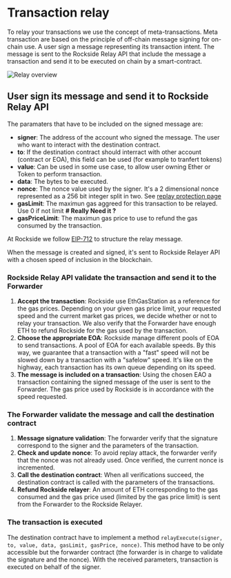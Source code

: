 # Transaction relay
To relay your transactions we use the concept of meta-transactions. Meta transaction are based on the principle of off-chain message signing for on-chain use. A user sign a message representing its transaction intent. The message is sent to the Rockside Relay API that include the message a transaction and send it to be executed on chain by a smart-contract.

![Relay overview](https://raw.githubusercontent.com/rocksideio/technicaldoc/master/images/tx-relay-overview.png)

## User sign its message and send it to Rockside Relay API

The paramaters that have to be included on the signed message are:

* **signer**: The address of the account who signed the message. The user who want to interact with the destination contract.
* **to**: If the destination contract should interract with other account \(contract or EOA\), this field can be used \(for example to tranfert tokens\)
* **value**:  Can be used in some use case, to allow user owning Ether or Token to perform transaction.
* **data**: The bytes to be executed.
* **nonce**: The nonce value used by the signer. It's a 2 dimensional nonce represented as a 256 bit integer split in two. See [replay protection page](replay-protection.md)
* **gasLimit**: The maximun gas aggreed for this transaction to be relayed. Use 0 if not limit **\# Really Need it ?**
* **gasPriceLimit**: The maximun gas price to use to refund the gas consumed by the transaction.

At Rockside we follow [EIP-712](https://github.com/ethereum/EIPs/blob/master/EIPS/eip-712.md) to structure the relay message.

When the message is created and signed, it's sent to Rockside Relayer API with a chosen speed of inclusion in the blockchain.

### Rockside Relay API validate the transaction and send it to the Forwarder

1. **Accept the transaction**: Rockside use EthGasStation as a reference for the gas prices. Depending on your given gas price limit, your requested speed and the current market gas prices, we decide whether or not to relay your transaction. We also verify that the Forwarder have enough ETH to refund Rockside for the gas used by the transaction.
2. **Choose the appropriate EOA**: Rockside manage different pools of EOA to send transactions. A pool of EOA for each available speeds. By this way, we guarantee that a transaction with a "fast" speed will not be slowed down by a transaction with a "safelow" speed. It's like on the highway, each transaction has its own queue depending on its speed.
3. **The message is included on a transaction**: Using the chosen EAO a transaction containing the signed message of the user is sent to the Forwarder. The gas price used by Rockside is in accordance with the speed requested.

### The Forwarder validate the message and call the destination contract

1. **Message signature validation**: The forwarder verify that the signature correspond to the signer and the parameters of the transaction.
2. **Check and update nonce**: To avoid replay attack, the forwarder verify that the nonce was not already used. Once verified, the current nonce is incremented.
3. **Call the destination contract**: When all verifications succeed, the destination contract is called with the parameters of the transactions.
4. **Refund Rockside relayer**: An amount of ETH corresponding to the gas consumed and the gas price used \(limited by the gas price limit\) is sent from the Forwarder to the Rockside Relayer.

### The transaction is executed

The destination contract have to implement a method  `relayExecute(signer, to, value, data, gasLimit, gasPrice, nonce)`.
This method have to be only accessible but the forwarder contract (the forwarder is in charge to validate the signature and the nonce).
With the received parameters, transaction is executed on behalf of the signer.

